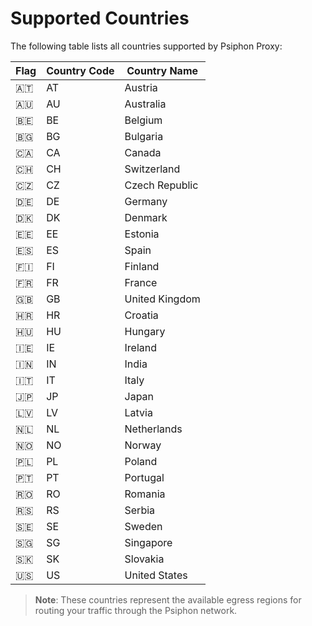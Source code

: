 # Supported Countries

The following table lists all countries supported by Psiphon Proxy:

| Flag | Country Code | Country Name |
|------|--------------|--------------|
| 🇦🇹 | AT | Austria |
| 🇦🇺 | AU | Australia |
| 🇧🇪 | BE | Belgium |
| 🇧🇬 | BG | Bulgaria |
| 🇨🇦 | CA | Canada |
| 🇨🇭 | CH | Switzerland |
| 🇨🇿 | CZ | Czech Republic |
| 🇩🇪 | DE | Germany |
| 🇩🇰 | DK | Denmark |
| 🇪🇪 | EE | Estonia |
| 🇪🇸 | ES | Spain |
| 🇫🇮 | FI | Finland |
| 🇫🇷 | FR | France |
| 🇬🇧 | GB | United Kingdom |
| 🇭🇷 | HR | Croatia |
| 🇭🇺 | HU | Hungary |
| 🇮🇪 | IE | Ireland |
| 🇮🇳 | IN | India |
| 🇮🇹 | IT | Italy |
| 🇯🇵 | JP | Japan |
| 🇱🇻 | LV | Latvia |
| 🇳🇱 | NL | Netherlands |
| 🇳🇴 | NO | Norway |
| 🇵🇱 | PL | Poland |
| 🇵🇹 | PT | Portugal |
| 🇷🇴 | RO | Romania |
| 🇷🇸 | RS | Serbia |
| 🇸🇪 | SE | Sweden |
| 🇸🇬 | SG | Singapore |
| 🇸🇰 | SK | Slovakia |
| 🇺🇸 | US | United States |

> **Note**: These countries represent the available egress regions for routing your traffic through the Psiphon network.